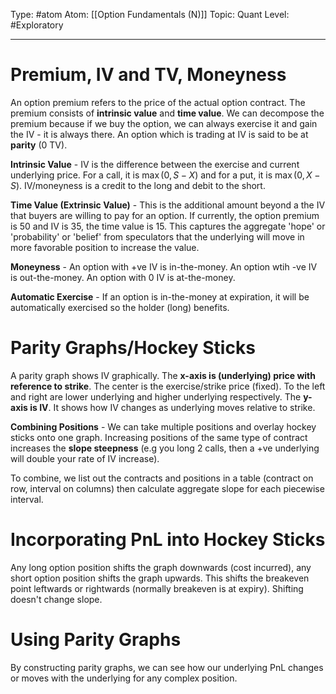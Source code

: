 Type: #atom
Atom: [[Option Fundamentals (N)]]
Topic: Quant 
Level: #Exploratory 

----
# Premium, IV and TV, Moneyness

An option premium refers to the price of the actual option contract. The premium consists of **intrinsic value** and **time value**. We can decompose the premium because if we buy the option, we can always exercise it and gain the IV - it is always there. An option which is trading at IV is said to be at **parity** (0 TV). 

**Intrinsic Value** - IV is the difference between the exercise and current underlying price. For a call, it is $\max(0,S-X)$ and for a put, it is $\max(0, X-S)$. IV/moneyness is a credit to the long and debit to the short.

**Time Value (Extrinsic Value)** - This is the additional amount beyond a the IV that buyers are willing to pay for an option. If currently, the option premium is 50 and IV is 35, the time value is 15. This captures the aggregate 'hope' or 'probability' or 'belief' from speculators that the underlying will move in more favorable position to increase the value.

**Moneyness** - An option with +ve IV is in-the-money. An option wtih -ve IV is out-the-money. An option with 0 IV is at-the-money. 

**Automatic Exercise** - If an option is in-the-money at expiration, it will be automatically exercised so the holder (long) benefits.

# Parity Graphs/Hockey Sticks

A parity graph shows IV graphically. The **x-axis is (underlying) price with reference to strike**. The center is the exercise/strike price (fixed). To the left and right are lower underlying and higher underlying respectively. The **y-axis is IV**. It shows how IV changes as  underlying moves relative to strike.

**Combining Positions** - We can take multiple positions and overlay hockey sticks onto one graph. Increasing positions of the same type of contract increases the **slope steepness** (e.g you long 2 calls, then a +ve underlying will double your rate of IV increase).

To combine, we list out the contracts and positions in a table (contract on row, interval on columns) then calculate aggregate slope for each piecewise interval.

# Incorporating PnL into Hockey Sticks

Any long option position shifts the graph downwards (cost incurred), any short option position shifts the graph upwards. This shifts the breakeven point leftwards or rightwards (normally breakeven is at expiry). Shifting doesn't change slope.

# Using Parity Graphs

By constructing parity graphs, we can see how our underlying PnL changes or moves with the underlying for any complex position.
